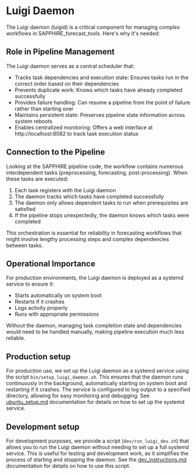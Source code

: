 # Luigi Daemon 
The Luigi daemon (luigid) is a critical component for managing complex workflows in SAPPHIRE_forecast_tools. Here's why it's needed:

## Role in Pipeline Management
The Luigi daemon serves as a central scheduler that:

- Tracks task dependencies and execution state: Ensures tasks run in the correct order based on their dependencies  
- Prevents duplicate work: Knows which tasks have already completed successfully  
- Provides failure handling: Can resume a pipeline from the point of failure rather than starting over  
- Maintains persistent state: Preserves pipeline state information across system reboots  
- Enables centralized monitoring: Offers a web interface at http://localhost:8082 to track task execution status  

## Connection to the Pipeline
Looking at the SAPPHIRE pipeline code, the workflow contains numerous interdependent tasks (preprocessing, forecasting, post-processing). When these tasks are executed:

1. Each task registers with the Luigi daemon  
2. The daemon tracks which tasks have completed successfully  
3. The daemon only allows dependent tasks to run when prerequisites are satisfied  
4. If the pipeline stops unexpectedly, the daemon knows which tasks were completed  

This orchestration is essential for reliability in forecasting workflows that might involve lengthy processing steps and complex dependencies between tasks.

## Operational Importance
For production environments, the Luigi daemon is deployed as a systemd service to ensure it:

- Starts automatically on system boot  
- Restarts if it crashes  
- Logs activity properly  
- Runs with appropriate permissions  

Without the daemon, managing task completion state and dependencies would need to be handled manually, making pipeline execution much less reliable.

## Production setup
For production use, we set up the Luigi daemon as a systemd service using the script `bin/setup_luigi_daemon.sh`. This ensures that the daemon runs continuously in the background, automatically starting on system boot and restarting if it crashes. The service is configured to log output to a specified directory, allowing for easy monitoring and debugging. See [ubuntu_setup.md](ubuntu_setup.md) documentation for details on how to set up the systemd service.

## Development setup
For development purposes, we provide a script (`dev/run_luigi_dev.sh`) that allows you to run the Luigi daemon without needing to set up a full systemd service. This is useful for testing and development work, as it simplifies the process of starting and stopping the daemon. See the [dev_instructions.md](dev_instructions.md) documentation for details on how to use this script.